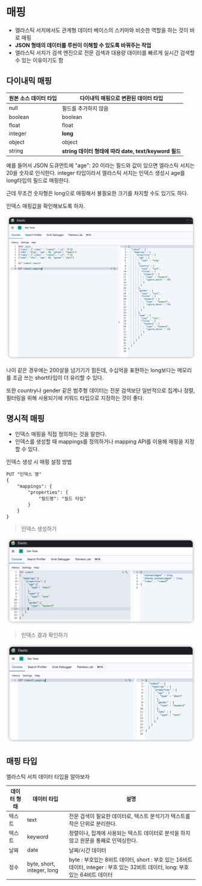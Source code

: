 # 매핑
- 엘라스틱 서치에서도 관계형 데이터 베이스의 스키마와 비슷한 역할을 하는 것이 바로 매핑
- **JSON 형태의 데이터를 루씬이 이해할 수 있도록 바꿔주는 작업**
- 엘라스틱 서치가 검색 엔진으로 전문 검색과 대용량 데이터를 빠르게 실시간 검색할 수 있는 이유이기도 함



## 다이내믹 매핑
| 원본 소스 데이터 타입 | 다이내믹 매핑으로 변환된 데이터 타입                  |
| --------------------- | ----------------------------------------------------- |
| null                  | 필드를 추가하지 않음                                  |
| boolean               | boolean                                               |
| float                 | float                                                 |
| integer               | **long**                                              |
| object                | object                                                |
| string                | **string 데이터 형태에 따라 date, text/keyword 필드** |


예를 들어서 JSON 도큐먼트에 "age": 20 이라는 필드와 값이 있으면 엘라스틱 서치는 20을 숫자로 인식한다. integer 타입이라서 엘라스틱 서치는 인덱스 생성시 age를 long타입의 필드로 매핑한다.

근데 무조건 숫자형은 long으로 매핑해서 불필요한 크기를 차지할 수도 있기도 하다.

인덱스 매핑값을 확인해보도록 하자.

![](/images/2022-03-20-23-01-56.png)

나이 같은 경우에는 200살을 넘기기가 힘든데, 수십억을 표현하는 long보다는 메모리를 조금 쓰는 short타입이 더 유리할 수 있다.

또한 country나 gender 같은 범주형 데이터는 전문 검색보단 일반적으로 집계나 정렬, 필터링을 위해 사용되기에 키워드 타입으로 지정하는 것이 좋다.

## 명시적 매핑

- 인덱스 매핑을 직접 정의하는 것을 말한다.
- 인덱스를 생성할 때 mappings를 정의하거나 mapping API를 이용해 매핑을 지정할 수 있다.

인덱스 생성 시 매핑 설정 방법
```
PUT "인덱스 명"
{
    "mappings": {
        "properties": {
            "필드명": "필드 타입"
        }
    }
}
```

> 인덱스 생성하기

![](/images/2022-03-20-23-05-50.png)

> 인덱스 결과 확인하기

![](/images/2022-03-20-23-06-40.png)


## 매핑 타입

엘라스틱 서치 데이터 타입을 알아보자

| 데이터 형태 | 데이터 타입                | 설명                                                                                                                            |
| ----------- | -------------------------- | ------------------------------------------------------------------------------------------------------------------------------- |
| 텍스트      | text                       | 전문 검색이 필요한 데이터로, 텍스트 분석기가 텍스트를 작은 단위로 분리한다.                                                     |
| 텍스트      | keyword                    | 정렬이나, 집계에 사용되는 텍스트 데이터로 분석을 하지 않고 원문을 통째로 인덱싱한다.                                            |
| 날짜        | date                       | 날짜/시간 데이터                                                                                                                |
| 정수        | byte, short, integer, long | byte : 부호있는 8비트 데이터, short : 부호 있는 16비트 데이터, integer : 부호 있는 32비트 데이터, long: 부호 있는 64비트 데이터 |

